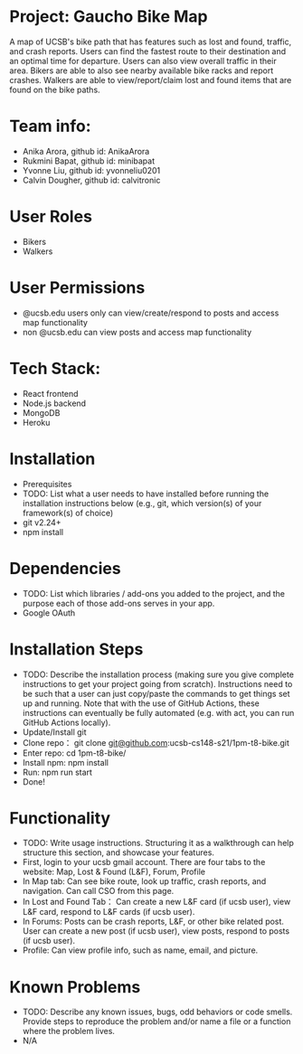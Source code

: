 # Project: Gaucho Bike Map 
A map of UCSB's bike path that has features such as lost and found, traffic, and crash reports. Users can find the fastest route to their destination and an optimal time for departure. Users can also view overall traffic in their area. Bikers are able to also see nearby available bike racks and report crashes. Walkers are able to view/report/claim lost and found items that are found on the bike paths.

# Team info: 
* Anika Arora, github id: AnikaArora 
* Rukmini Bapat, github id: minibapat 
* Yvonne Liu, github id: yvonneliu0201 
* Calvin Dougher, github id: calvitronic 

# User Roles
* Bikers
* Walkers

# User Permissions
* @ucsb.edu users only can view/create/respond to posts and access map functionality
* non @ucsb.edu can view posts and access map functionality

# Tech Stack: 
* React frontend 
* Node.js backend 
* MongoDB
* Heroku 

# Installation
* Prerequisites
* TODO: List what a user needs to have installed before running the installation instructions below (e.g., git, which version(s) of your framework(s) of choice)
* git v2.24+
* npm install

# Dependencies
* TODO: List which libraries / add-ons you added to the project, and the purpose each of those add-ons serves in your app.
* Google OAuth

# Installation Steps
* TODO: Describe the installation process (making sure you give complete instructions to get your project going from scratch). Instructions need to be such that a user can just copy/paste the commands to get things set up and running. Note that with the use of GitHub Actions, these instructions can eventually be fully automated (e.g. with act, you can run GitHub Actions locally).
* Update/Install git
* Clone repo： git clone git@github.com:ucsb-cs148-s21/1pm-t8-bike.git
* Enter repo: cd 1pm-t8-bike/
* Install npm: npm install
* Run: npm run start
* Done!

# Functionality
* TODO: Write usage instructions. Structuring it as a walkthrough can help structure this section, and showcase your features.
* First, login to your ucsb gmail account. There are four tabs to the website: Map, Lost & Found (L&F), Forum, Profile
* In Map tab: Can see bike route, look up traffic, crash reports, and navigation. Can call CSO from this page.
* In Lost and Found Tab： Can create a new L&F card (if ucsb user), view L&F card, respond to L&F cards (if ucsb user).
* In Forums: Posts can be crash reports, L&F, or other bike related post. User can create a new post (if ucsb user), view posts, respond to posts (if ucsb user).
* Profile: Can view profile info, such as name, email, and picture.


# Known Problems
* TODO: Describe any known issues, bugs, odd behaviors or code smells. Provide steps to reproduce the problem and/or name a file or a function where the problem lives.
* N/A
